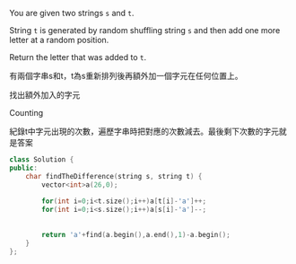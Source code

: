You are given two strings `s` and `t`.

String `t` is generated by random shuffling string `s` and then add one more letter at a random position.

Return the letter that was added to `t`.

有兩個字串s和t，t為s重新排列後再額外加一個字元在任何位置上。

找出額外加入的字元

Counting

紀錄t中字元出現的次數，遍歷字串時把對應的次數減去。最後剩下次數的字元就是答案

```cpp
class Solution {
public:
    char findTheDifference(string s, string t) {
        vector<int>a(26,0);
        
        for(int i=0;i<t.size();i++)a[t[i]-'a']++;
        for(int i=0;i<s.size();i++)a[s[i]-'a']--;
 
        
        return 'a'+find(a.begin(),a.end(),1)-a.begin();
    }
};
```